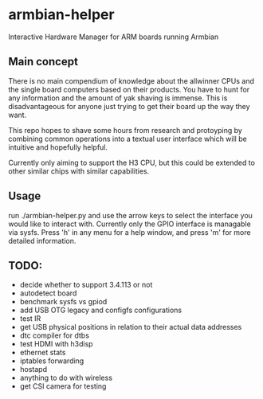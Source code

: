 # armbian-helper
Interactive Hardware Manager for ARM boards running Armbian

## Main concept
There is no main compendium of knowledge about the allwinner CPUs and the single board computers based on their products. You have to hunt for any information and the amount of yak shaving is immense. This is disadvantageous for anyone just trying to get their board up the way they want. 

This repo hopes to shave some hours from research and protoyping by combining common operations into a textual user interface which will be intuitive and hopefully helpful.

Currently only aiming to support the H3 CPU, but this could be extended to other similar chips with similar capabilities.

## Usage
run ./armbian-helper.py and use the arrow keys to select the interface you would like to interact with. Currently only the GPIO interface is managable via sysfs. Press 'h' in any menu for a help window, and press 'm' for more detailed information. 



## TODO:
- decide whether to support 3.4.113 or not
- autodetect board
- benchmark sysfs vs gpiod
- add USB OTG legacy and configfs configurations
- test IR
- get USB physical positions in relation to their actual data addresses
- dtc compiler for dtbs
- test HDMI with h3disp
- ethernet stats
- iptables forwarding 
- hostapd
- anything to do with wireless
- get CSI camera for testing
